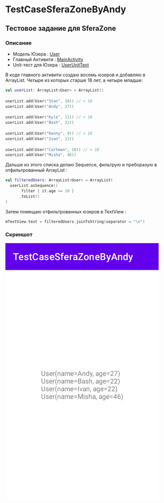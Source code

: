 # TestCaseSferaZoneByAndy

## Тестовое задание для SferaZone

### Описание

- Модель Юзера : [User](https://github.com/andybeardness/TestCaseSferaZoneByAndy/blob/main/app/src/main/java/com/beardness/testcasesferazonebyandy/models/User.kt)
- Главный Активити : [MainActivity](https://github.com/andybeardness/TestCaseSferaZoneByAndy/blob/main/app/src/main/java/com/beardness/testcasesferazonebyandy/ui/MainActivity.kt)
- Unit-тест для Юзера : [UserUnitText](https://github.com/andybeardness/TestCaseSferaZoneByAndy/blob/main/app/src/test/java/com/beardness/testcasesferazonebyandy/UserUnitText.kt)

В коде главного активити создаю восемь юзеров и добавляю в ArrayList. Четыре из которых старше 18 лет, а четыре младше:

```kotlin
val userList: ArrayList<User> = ArrayList()

userList.add(User("Stan", 10)) // < 18
userList.add(User("Andy", 27))

userList.add(User("Kyle", 11)) // < 18
userList.add(User("Bash", 22))

userList.add(User("Kenny", 9)) // < 18
userList.add(User("Ivan", 22))

userList.add(User("Cartman", 10)) // < 18
userList.add(User("Misha", 46))
```

Дальше из этого списка делаю Sequence, фильтрую и преборазую в отфильтрованный ArrayList :

```kotlin
val filteredUsers: ArrayList<User> = ArrayList(
  userList.asSequence()
      .filter { it.age >= 18 }
      .toList()
)
```

Затем помещаю отфильтрованных юзеров в TextView :

```kotlin
mTextView.text = filteredUsers.joinToString(separator = "\n")
```

### Скриншот

![Screenshot](https://github.com/andybeardness/TestCaseSferaZoneByAndy/blob/main/screenshots/0.png)

